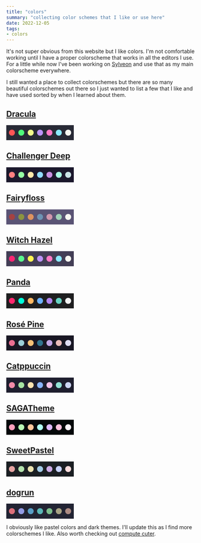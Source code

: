 ```yaml
---
title: "colors"
summary: "collecting color schemes that I like or use here"
date: 2022-12-05
tags:
- colors
---
```


It's not super obvious from this website but I like colors. I'm not comfortable working until I have a proper colorscheme that works in all the editors I use. For a little while now I've been working on [Sylveon](/articles/sylveon) and use that as my main colorscheme everywhere.

I still wanted a place to collect colorschemes  but there are so many beautiful colorschemes out there so I just wanted to list a few that I like and have used sorted by when I learned about them.

## [Dracula](https://draculatheme.com)

<svg width="180px" height="40px" viewBox="0 0 180 40" version="1.1" xmlns="http://www.w3.org/2000/svg">
	<rect fill="#282a36" x="0" y="0" width="180" height="40"></rect>
	<circle fill="#FF5555" cx="15" cy="20" r="8"></circle>
	<circle fill="#50FA7B" cx="40" cy="20" r="8"></circle>
	<circle fill="#F1FA8C" cx="65" cy="20" r="8"></circle>
	<circle fill="#BD93F9" cx="90" cy="20" r="8"></circle>
	<circle fill="#FF79C6" cx="115" cy="20" r="8"></circle>
	<circle fill="#8BE9FD" cx="140" cy="20" r="8"></circle>
	<circle fill="#F8F8F2" cx="165" cy="20" r="8"></circle>
</svg>

## [Challenger Deep](https://challenger-deep-theme.github.io/)

<svg width="180px" height="40px" viewBox="0 0 180 40" version="1.1" xmlns="http://www.w3.org/2000/svg">
	<rect fill="#1b182c" x="0" y="0" width="180" height="40"></rect>
	<circle fill="#ff8080" cx="15" cy="20" r="8"></circle>
	<circle fill="#95ffa4" cx="40" cy="20" r="8"></circle>
	<circle fill="#ffe9aa" cx="65" cy="20" r="8"></circle>
	<circle fill="#91ddff" cx="90" cy="20" r="8"></circle>
	<circle fill="#c991e1" cx="115" cy="20" r="8"></circle>
	<circle fill="#aaffe4" cx="140" cy="20" r="8"></circle>
	<circle fill="#cbe3e7" cx="165" cy="20" r="8"></circle>
</svg>

## [Fairyfloss](https://sailorhg.github.io/fairyfloss)

<svg width="180px" height="40px" viewBox="0 0 180 40" version="1.1" xmlns="http://www.w3.org/2000/svg">
	<rect fill="#5a5475" x="0" y="0" width="180" height="40"></rect>
	<circle fill="#a54242" cx="15" cy="20" r="8"></circle>
	<circle fill="#8c9440" cx="40" cy="20" r="8"></circle>
	<circle fill="#de935f" cx="65" cy="20" r="8"></circle>
	<circle fill="#6d93b3" cx="90" cy="20" r="8"></circle>
	<circle fill="#d197ac" cx="115" cy="20" r="8"></circle>
	<circle fill="#a0d3b8" cx="140" cy="20" r="8"></circle>
	<circle fill="#f8f8f2" cx="165" cy="20" r="8"></circle>
</svg>

## [Witch Hazel](https://witchhazel.thea.codes)

<svg width="180px" height="40px" viewBox="0 0 180 40" version="1.1" xmlns="http://www.w3.org/2000/svg">
	<rect fill="#433e56" x="0" y="0" width="180" height="40"></rect>
	<circle fill="#f92672" cx="15" cy="20" r="8"></circle>
	<circle fill="#5af78e" cx="40" cy="20" r="8"></circle>
	<circle fill="#fff352" cx="65" cy="20" r="8"></circle>
	<circle fill="#bd93f9" cx="90" cy="20" r="8"></circle>
	<circle fill="#ff79c6" cx="115" cy="20" r="8"></circle>
	<circle fill="#8be9fd" cx="140" cy="20" r="8"></circle>
	<circle fill="#f8f8f2" cx="165" cy="20" r="8"></circle>
</svg>

## [Panda](https://github.com/PandaTheme)

<svg width="180px" height="40px" viewBox="0 0 180 40" version="1.1" xmlns="http://www.w3.org/2000/svg">
	<rect fill="#1f1f20" x="0" y="0" width="180" height="40"></rect>
	<circle fill="#ff276d" cx="15" cy="20" r="8"></circle>
	<circle fill="#00ffdb" cx="40" cy="20" r="8"></circle>
	<circle fill="#ffb863" cx="65" cy="20" r="8"></circle>
	<circle fill="#6cb1ff" cx="90" cy="20" r="8"></circle>
	<circle fill="#b184ef" cx="115" cy="20" r="8"></circle>
	<circle fill="#67d3c2" cx="140" cy="20" r="8"></circle>
	<circle fill="#f3f3f3" cx="165" cy="20" r="8"></circle>
</svg>

## [Rosé Pine](https://rosepinetheme.com)

<svg width="180px" height="40px" viewBox="0 0 180 40" version="1.1" xmlns="http://www.w3.org/2000/svg">
	<rect fill="#191724" x="0" y="0" width="180" height="40"></rect>
	<circle fill="#eb6f92" cx="15" cy="20" r="8"></circle>
	<circle fill="#9ccfd8" cx="40" cy="20" r="8"></circle>
	<circle fill="#f6c177" cx="65" cy="20" r="8"></circle>
	<circle fill="#31748f" cx="90" cy="20" r="8"></circle>
	<circle fill="#c4a7e7" cx="115" cy="20" r="8"></circle>
	<circle fill="#ebbcba" cx="140" cy="20" r="8"></circle>
	<circle fill="#e0def4" cx="165" cy="20" r="8"></circle>
</svg>

## [Catppuccin](https://github.com/catppuccin)

<svg width="180px" height="40px" viewBox="0 0 180 40" version="1.1" xmlns="http://www.w3.org/2000/svg">
	<rect fill="#1E1E2E" x="0" y="0" width="180" height="40"></rect>
	<circle fill="#F38BA8" cx="15" cy="20" r="8"></circle>
	<circle fill="#A6E3A1" cx="40" cy="20" r="8"></circle>
	<circle fill="#F9E2AF" cx="65" cy="20" r="8"></circle>
	<circle fill="#89B4FA" cx="90" cy="20" r="8"></circle>
	<circle fill="#F5C2E7" cx="115" cy="20" r="8"></circle>
	<circle fill="#94E2D5" cx="140" cy="20" r="8"></circle>
	<circle fill="#CDD6F4" cx="165" cy="20" r="8"></circle>
</svg>

## [SAGATheme](https://github.com/SAGAtheme)

<svg width="180px" height="40px" viewBox="0 0 180 40" version="1.1" xmlns="http://www.w3.org/2000/svg">
	<rect fill="#05080a" x="0" y="0" width="180" height="40"></rect>
	<circle fill="#ff9fbc" cx="15" cy="20" r="8"></circle>
	<circle fill="#baf7b5" cx="40" cy="20" r="8"></circle>
	<circle fill="#ffc79b" cx="65" cy="20" r="8"></circle>
	<circle fill="#b2fff3" cx="90" cy="20" r="8"></circle>
	<circle fill="#dfbaff" cx="115" cy="20" r="8"></circle>
	<circle fill="#ffc2df" cx="140" cy="20" r="8"></circle>
	<circle fill="#fff6ff" cx="165" cy="20" r="8"></circle>
</svg>

## [SweetPastel](https://github.com/SweetPastel)

<svg width="180px" height="40px" viewBox="0 0 180 40" version="1.1" xmlns="http://www.w3.org/2000/svg">
	<rect fill="#1b1f23" x="0" y="0" width="180" height="40"></rect>
	<circle fill="#e5a3a1" cx="15" cy="20" r="8"></circle>
	<circle fill="#b4e3ad" cx="40" cy="20" r="8"></circle>
	<circle fill="#ece3b1" cx="65" cy="20" r="8"></circle>
	<circle fill="#a3cbe7" cx="90" cy="20" r="8"></circle>
	<circle fill="#ceace8" cx="115" cy="20" r="8"></circle>
	<circle fill="#c9d4ff" cx="140" cy="20" r="8"></circle>
	<circle fill="#ffdede" cx="165" cy="20" r="8"></circle>
</svg>

## [dogrun](https://github.com/wadackel/vim-dogrun)

<svg width="180px" height="40px" viewBox="0 0 180 40" version="1.1" xmlns="http://www.w3.org/2000/svg">
	<rect fill="#222433" x="0" y="0" width="180" height="40"></rect>
	<circle fill="#dc6f7a" cx="15" cy="20" r="8"></circle>
	<circle fill="#929be5" cx="40" cy="20" r="8"></circle>
	<circle fill="#589ec6" cx="65" cy="20" r="8"></circle>
	<circle fill="#59b6b6" cx="90" cy="20" r="8"></circle>
	<circle fill="#7cbe8c" cx="115" cy="20" r="8"></circle>
	<circle fill="#a8a384" cx="140" cy="20" r="8"></circle>
	<circle fill="#AC8B83" cx="165" cy="20" r="8"></circle>
</svg>

I obviously like pastel colors and dark themes. I'll update this as I find more colorschemes I like. Also worth checking out [compute cuter](https://computecuter.com).